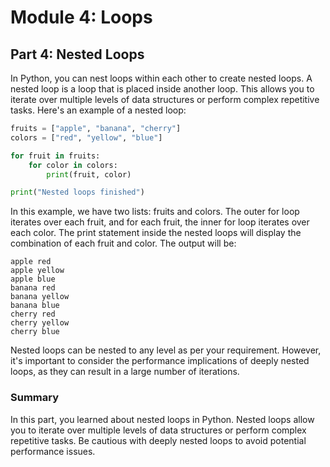 # Module 4: Loops

## Part 4: Nested Loops

In Python, you can nest loops within each other to create nested loops. A nested loop is a loop that is placed inside another loop. 
This allows you to iterate over multiple levels of data structures or perform complex repetitive tasks. Here's an example of a nested loop:

```python
fruits = ["apple", "banana", "cherry"]
colors = ["red", "yellow", "blue"]

for fruit in fruits:
    for color in colors:
        print(fruit, color)

print("Nested loops finished")
```

In this example, we have two lists: fruits and colors. The outer for loop iterates over each fruit, and for each fruit, the inner 
for loop iterates over each color. The print statement inside the nested loops will display the combination of each fruit and color. The output will be:

```
apple red
apple yellow
apple blue
banana red
banana yellow
banana blue
cherry red
cherry yellow
cherry blue
```

Nested loops can be nested to any level as per your requirement. However, it's important to consider the performance implications 
of deeply nested loops, as they can result in a large number of iterations.

### Summary

In this part, you learned about nested loops in Python. Nested loops allow you to iterate over multiple levels of data structures 
or perform complex repetitive tasks. Be cautious with deeply nested loops to avoid potential performance issues.